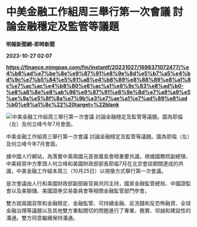 # 中美金融工作組周三舉行第一次會議 討論金融穩定及監管等議題
**明報新聞網-即時新聞**

**2023-10-27 02:07**

**https://finance.mingpao.com/fin/instantf/20231027/1698371072477/%e4%b8%ad%e7%be%8e%e9%87%91%e8%9e%8d%e5%b7%a5%e4%bd%9c%e7%b5%84%e5%91%a8%e4%b8%89%e8%88%89%e8%a1%8c%e7%ac%ac%e4%b8%80%e6%ac%a1%e6%9c%83%e8%ad%b0-%e8%a8%8e%e8%ab%96%e9%87%91%e8%9e%8d%e7%a9%a9%e5%ae%9a%e5%8f%8a%e7%9b%a3%e7%ae%a1%e7%ad%89%e8%ad%b0%e9%a1%8c%22%20target=%22blank**

![中美金融工作組周三舉行第一次會議 討論金融穩定及監管等議題。圖為耶倫（左）及何立峰今年7月會面。](https://fs.mingpao.com/fin/20231027/s00010/5401b575efcee4ceb34db94a0e1385bd.jpg)

中美金融工作組周三舉行第一次會議 討論金融穩定及監管等議題。圖為耶倫（左）及何立峰今年7月會面。

據中國人行網站，為落實中美兩國元首峇厘島會晤重要共識，根據國務院副總理、中美經貿中方牽頭人何立峰和美國財政部部長耶倫7月在北京會談期間達成的共識，中美金融工作組本周三（10月25日）以視像方式舉行第一次會議。

是次會議由人行和美國財政部副部級官員共同主持，國家金融監管總局、中國證監會以及美聯儲、美國證券交易委員會等相關金融監管部門參會。

雙方就兩國貨幣和金融穩定、金融監管、可持續金融、反洗錢和反恐怖融資、全球金融治理等議題以及其他雙方重點關切的問題進行了專業、務實、坦誠和建設性的溝通。雙方同意繼續保持溝通。
